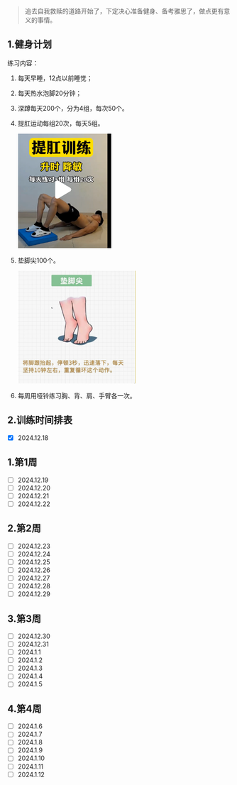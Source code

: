 



>  追去自我救赎的道路开始了，下定决心准备健身、备考雅思了，做点更有意义的事情。

## 1.健身计划

练习内容：

1. 每天早睡，12点以前睡觉；

2. 每天热水泡脚20分钟；

3. 深蹲每天200个，分为4组，每次50个。

4. 提肛运动每组20次，每天5组。

   <img src="健身计划.assets/image-20241219170811708.png" alt="image-20241219170811708" style="zoom:33%;" />

5. 垫脚尖100个。

   <img src="健身计划.assets/image-20241219165851897.png" alt="image-20241219165851897" style="zoom:33%;" />

6. 每周用哑铃练习胸、背、肩、手臂各一次。

## 2.训练时间排表

- [x] 2024.12.18

## 1.第1周

- [ ] 2024.12.19
- [ ] 2024.12.20
- [ ] 2024.12.21
- [ ] 2024.12.22

## 2.第2周

- [ ] 2024.12.23
- [ ] 2024.12.24
- [ ] 2024.12.25
- [ ] 2024.12.26
- [ ] 2024.12.27
- [ ] 2024.12.28
- [ ] 2024.12.29

## 3.第3周

- [ ] 2024.12.30
- [ ] 2024.12.31
- [ ] 2024.1.1
- [ ] 2024.1.2
- [ ] 2024.1.3
- [ ] 2024.1.4
- [ ] 2024.1.5

## 4.第4周

- [ ] 2024.1.6
- [ ] 2024.1.7
- [ ] 2024.1.8
- [ ] 2024.1.9
- [ ] 2024.1.10
- [ ] 2024.1.11
- [ ] 2024.1.12
